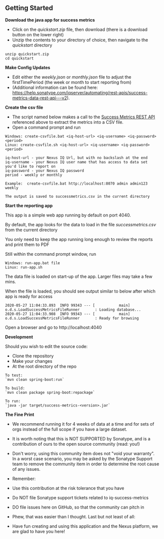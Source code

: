 
## Getting Started

**Download the java app for success metrics**
  * Click on the *quickstart.zip* file, then download (there is a download button on the lower right)
  * Unzip the contents to your directory of choice, then navigate to the *quickstart* directory

```
unzip quickstart.zip
cd quickstart
```

**Make Config Updates**

 * Edit either the *weekly.json* or *monthly.json* file to adjust the firstTimePeriod (the week or month to start reporting from) 
 * (Additional information can be found here: https://help.sonatype.com/iqserver/automating/rest-apis/success-metrics-data-rest-api---v2).

**Create the csv file**
 * The script named below makes a call to the [Success Metrics REST API](https://help.sonatype.com/iqserver/automating/rest-apis/success-metrics-data-rest-api---v2) referenced above to extract the metrics into a CSV file.
 * Open a command prompt and run 

```
Windows: create-csvfile.bat <iq-host-url> <iq-username> <iq-password> <period>
Linux: create-csvfile.sh <iq-host-url> <iq-username> <iq-password> <period>

iq-host-url - your Nexus IQ Url, but with no backslash at the end
iq-username - your Nexus IQ user name that has access to data set you'd like to report on
iq-password - your Nexus IQ password
period - weekly or monthly

Example:  create-csvfile.bat http://localhost:8070 admin admin123 weekly

The output is saved to successmetrics.csv in the current directory

```

**Start the reporting app**
   
   This app is a simple web app running by default on port 4040. 
   
   By default, the app looks for the data to load in the file *successmetrics.csv* from the current directory

   You only need to keep the app running long enough to review the reports and print them to PDF

   Still within the command prompt window, run
```
Windows: run-app.bat file  
Linux: run-app.sh
```

The data file is loaded on start-up of the app. Larger files may take a few mins.

When the file is loaded, you should see output similar to below after which app is ready for access

```
2020-05-27 11:04:33.893  INFO 99343 --- [           main] o.d.s.LoadSuccessMetricsFileRunner       : Loading database...
2020-05-27 11:04:33.908  INFO 99343 --- [           main] o.d.s.LoadSuccessMetricsFileRunner       : Ready for browsing
```

Open a browser and go to http://localhost:4040

**Development**

Should you wish to edit the source code: 

  * Clone the repository
  * Make your changes
  * At the root directory of the repo
```
To test:
`mvn clean spring-boot:run`

To build:
`mvn clean package spring-boot:repackage`

To run:
`java -jar target/success-metrics-<version>.jar`
```

**The Fine Print**
* We recommend running it for 4 weeks of data at a time and for sets of orgs instead of the full scope if you have a large dataset.
* It is worth noting that this is NOT SUPPORTED by Sonatype, and is a contribution of ours to the open source community (read: you!)

* Don't worry, using this community item does not "void your warranty". In a worst case scenario, you may be asked by the Sonatype Support team to remove the community item in order to determine the root cause of any issues.

* Remember:

* Use this contribution at the risk tolerance that you have
* Do NOT file Sonatype support tickets related to iq-success-metrics
* DO file issues here on GitHub, so that the community can pitch in
* Phew, that was easier than I thought. Last but not least of all:

* Have fun creating and using this application and the Nexus platform, we are glad to have you here!
